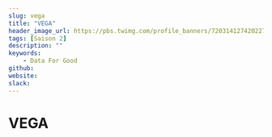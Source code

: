 ```yaml
---
slug: vega
title: "VEGA"
header_image_url: https://pbs.twimg.com/profile_banners/720314127420227585/1530018723/1500x500
tags: [Saison 2]
description: ""
keywords:
    - Data For Good
github: 
website: 
slack: 
---
```


# VEGA